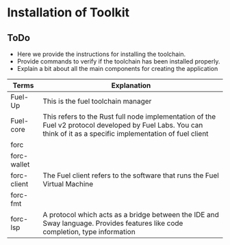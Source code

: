 # Installation of Toolkit

## ToDo

- Here we provide the instructions for installing the toolchain.
- Provide commands to verify if the toolchain has been installed properly.
- Explain a bit about all the main components for creating the application

| Terms       | Explanation                                                                                                                                                      |
| ----------- | ---------------------------------------------------------------------------------------------------------------------------------------------------------------- |
| Fuel-Up     | This is the fuel toolchain manager                                                                                                                               |
| Fuel-core   | This refers to the Rust full node implementation of the Fuel v2 protocol developed by Fuel Labs. You can think of it as a specific implementation of fuel client |
| forc        |                                                                                                                                                                  |
| forc-wallet |                                                                                                                                                                  |
| forc-client | The Fuel client refers to the software that runs the Fuel Virtual Machine                                                                                        |
| forc-fmt    |                                                                                                                                                                  |
| forc-lsp    | A protocol which acts as a bridge between the IDE and Sway language. Provides features like code completion, type information                                    |
